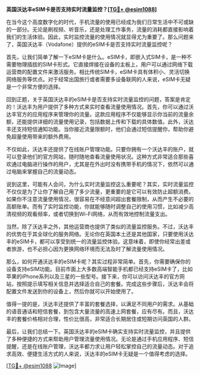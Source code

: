 **英国沃达丰eSIM卡是否支持实时流量监控？[[TG💪+ @esim1088](https://t.me/s/esim1088)]**

在当今这个高度数字化的时代，手机流量的使用已经成为我们日常生活中不可或缺的一部分。无论是刷视频、听音乐，还是处理工作事务，流量的消耗都直接影响着我们的生活体验。因此，实时监控流量的使用情况就显得尤为重要了。那么问题来了，英国沃达丰（Vodafone）提供的eSIM卡是否支持实时流量监控呢？

首先，让我们简单了解一下eSIM卡是什么。eSIM卡，即嵌入式SIM卡，是一种不需要物理插拔的SIM卡形式。它直接焊接在设备的主板上，用户可以通过网络下载运营商的配置文件来激活服务。相比传统SIM卡，eSIM卡具有体积小、灵活切换网络服务等优点。对于经常出国旅行或者需要多设备联网的人来说，eSIM卡无疑是一个非常方便的选择。

回到正题，关于英国沃达丰的eSIM卡是否支持实时流量监控的问题，答案是肯定的！沃达丰为用户提供了多种方式来实时查看流量使用情况。首先，你可以通过沃达丰官方的应用程序来管理你的流量。这款应用程序不仅能够显示你当前的流量余额，还能提供详细的流量使用记录，包括数据上传和下载的具体数值。此外，沃达丰还支持短信通知功能。当你接近流量限额时，他们会通过短信提醒你，帮助你避免超量使用带来的额外费用。

不仅如此，沃达丰还提供了在线账户管理功能。只要你拥有一个沃达丰的账户，就可以登录他们的官方网站，随时随地查看流量使用状况。这种方式非常适合那些喜欢通过电脑进行操作的用户，尤其是在外出时没有携带手机的情况下，依然可以通过电脑来掌握自己的流量动态。

说到这里，可能有人会问，为什么实时流量监控这么重要呢？其实，实时流量监控不仅仅是为了让你了解自己用了多少流量，更重要的是它可以有效防止超额消费。如果你不注意流量使用情况，很容易在不经意间超出套餐限制，从而产生不必要的高额账单。而有了实时监控功能，你就能够随时调整自己的使用习惯，比如减少高清视频的观看频率，或者切换到Wi-Fi网络，从而有效地控制流量支出。

当然，除了沃达丰之外，其他运营商也提供了类似的流量监控服务。不过，沃达丰的优势在于其全球化的服务网络。无论你在英国本土还是其他国家，只要使用沃达丰的eSIM卡，都可以享受到统一的流量监控体验。这意味着，即使你经常出差或者旅游，也不必担心因为更换网络环境而无法及时了解流量使用情况。

那么，如何开通沃达丰的eSIM卡呢？其实过程非常简单。首先，你需要确保你的设备支持eSIM功能。目前市面上大多数高端智能手机都已经支持eSIM卡了，比如苹果的iPhone系列以及三星的一些型号。接下来，你可以访问沃达丰的官方网站，按照提示填写相关信息并选择适合自己的套餐。完成这些步骤后，沃达丰会将配置文件发送到你的设备上，然后你就可以开始使用了。

值得一提的是，沃达丰还提供了丰富的套餐选择，以满足不同用户的需求。从基础的语音通话和短信套餐，到包含大量流量的高速上网套餐，应有尽有。而且，沃达丰的套餐价格相对合理，性价比很高，非常适合长期居住或短期访问英国的人群。

最后，让我们总结一下。英国沃达丰的eSIM卡确实支持实时流量监控，并且提供了多种便捷的方式来帮助用户管理流量使用情况。无论是通过手机应用程序、短信提醒，还是在线账户管理，沃达丰都力求让用户轻松掌控自己的流量动态。对于追求高效、便捷生活方式的人来说，沃达丰的eSIM卡无疑是一个值得考虑的选择。

[[TG💪+ @esim1088](https://t.me/s/esim1088) ![Image](https://i.postimg.cc/4NQfJmqS/Snipaste-2025-05-13-00-14-12.png)]
